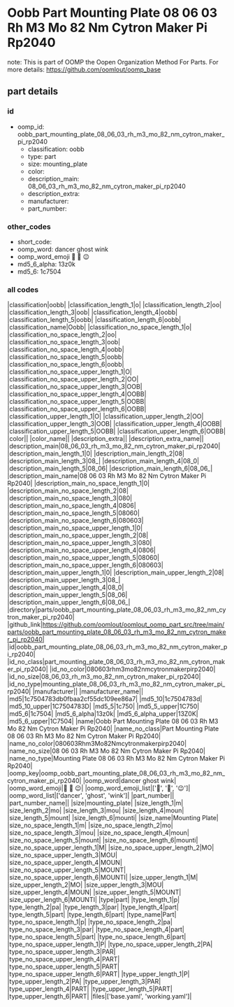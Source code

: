 # Oobb Part Mounting Plate 08 06 03 Rh M3 Mo 82 Nm Cytron Maker Pi Rp2040  

note: This is part of OOMP the Oopen Organization Method For Parts. For more details: https://github.com/oomlout/oomp_base

##  part details





### id
* oomp_id: oobb_part_mounting_plate_08_06_03_rh_m3_mo_82_nm_cytron_maker_pi_rp2040
  * classification: oobb
  * type: part
  * size: mounting_plate
  * color: 
  * description_main: 08_06_03_rh_m3_mo_82_nm_cytron_maker_pi_rp2040
  * description_extra: 
  * manufacturer: 
  * part_number: 

### other_codes
* short_code: 
* oomp_word: dancer ghost wink
* oomp_word_emoji :dancer: :ghost: :wink:
* md5_6_alpha: 13z0k
* md5_6: 1c7504

### all codes 
|classification|oobb|
|classification_length_1|o|
|classification_length_2|oo|
|classification_length_3|oob|
|classification_length_4|oobb|
|classification_length_5|oobb|
|classification_length_6|oobb|
|classification_name|Oobb|
|classification_no_space_length_1|o|
|classification_no_space_length_2|oo|
|classification_no_space_length_3|oob|
|classification_no_space_length_4|oobb|
|classification_no_space_length_5|oobb|
|classification_no_space_length_6|oobb|
|classification_no_space_upper_length_1|O|
|classification_no_space_upper_length_2|OO|
|classification_no_space_upper_length_3|OOB|
|classification_no_space_upper_length_4|OOBB|
|classification_no_space_upper_length_5|OOBB|
|classification_no_space_upper_length_6|OOBB|
|classification_upper_length_1|O|
|classification_upper_length_2|OO|
|classification_upper_length_3|OOB|
|classification_upper_length_4|OOBB|
|classification_upper_length_5|OOBB|
|classification_upper_length_6|OOBB|
|color||
|color_name||
|description_extra||
|description_extra_name||
|description_main|08_06_03_rh_m3_mo_82_nm_cytron_maker_pi_rp2040|
|description_main_length_1|0|
|description_main_length_2|08|
|description_main_length_3|08_|
|description_main_length_4|08_0|
|description_main_length_5|08_06|
|description_main_length_6|08_06_|
|description_main_name|08 06 03 Rh M3 Mo 82 Nm Cytron Maker Pi Rp2040|
|description_main_no_space_length_1|0|
|description_main_no_space_length_2|08|
|description_main_no_space_length_3|080|
|description_main_no_space_length_4|0806|
|description_main_no_space_length_5|08060|
|description_main_no_space_length_6|080603|
|description_main_no_space_upper_length_1|0|
|description_main_no_space_upper_length_2|08|
|description_main_no_space_upper_length_3|080|
|description_main_no_space_upper_length_4|0806|
|description_main_no_space_upper_length_5|08060|
|description_main_no_space_upper_length_6|080603|
|description_main_upper_length_1|0|
|description_main_upper_length_2|08|
|description_main_upper_length_3|08_|
|description_main_upper_length_4|08_0|
|description_main_upper_length_5|08_06|
|description_main_upper_length_6|08_06_|
|directory|parts/oobb_part_mounting_plate_08_06_03_rh_m3_mo_82_nm_cytron_maker_pi_rp2040|
|github_link|https://github.com/oomlout/oomlout_oomp_part_src/tree/main/parts/oobb_part_mounting_plate_08_06_03_rh_m3_mo_82_nm_cytron_maker_pi_rp2040|
|id|oobb_part_mounting_plate_08_06_03_rh_m3_mo_82_nm_cytron_maker_pi_rp2040|
|id_no_class|part_mounting_plate_08_06_03_rh_m3_mo_82_nm_cytron_maker_pi_rp2040|
|id_no_color|080603rhm3mo82nmcytronmakerpirp2040|
|id_no_size|08_06_03_rh_m3_mo_82_nm_cytron_maker_pi_rp2040|
|id_no_type|mounting_plate_08_06_03_rh_m3_mo_82_nm_cytron_maker_pi_rp2040|
|manufacturer||
|manufacturer_name||
|md5|1c7504783db0fbaa2cf55dc109ee86a7|
|md5_10|1c7504783d|
|md5_10_upper|1C7504783D|
|md5_5|1c750|
|md5_5_upper|1C750|
|md5_6|1c7504|
|md5_6_alpha|13z0k|
|md5_6_alpha_upper|13Z0K|
|md5_6_upper|1C7504|
|name|Oobb Part Mounting Plate 08 06 03 Rh M3 Mo 82 Nm Cytron Maker Pi Rp2040|
|name_no_class|Part Mounting Plate 08 06 03 Rh M3 Mo 82 Nm Cytron Maker Pi Rp2040|
|name_no_color|080603Rhm3Mo82Nmcytronmakerpirp2040|
|name_no_size|08 06 03 Rh M3 Mo 82 Nm Cytron Maker Pi Rp2040|
|name_no_type|Mounting Plate 08 06 03 Rh M3 Mo 82 Nm Cytron Maker Pi Rp2040|
|oomp_key|oomp_oobb_part_mounting_plate_08_06_03_rh_m3_mo_82_nm_cytron_maker_pi_rp2040|
|oomp_word|dancer ghost wink|
|oomp_word_emoji|:dancer: :ghost: :wink:|
|oomp_word_emoji_list|[':dancer:', ':ghost:', ':wink:']|
|oomp_word_list|['dancer', 'ghost', 'wink']|
|part_number||
|part_number_name||
|size|mounting_plate|
|size_length_1|m|
|size_length_2|mo|
|size_length_3|mou|
|size_length_4|moun|
|size_length_5|mount|
|size_length_6|mounti|
|size_name|Mounting Plate|
|size_no_space_length_1|m|
|size_no_space_length_2|mo|
|size_no_space_length_3|mou|
|size_no_space_length_4|moun|
|size_no_space_length_5|mount|
|size_no_space_length_6|mounti|
|size_no_space_upper_length_1|M|
|size_no_space_upper_length_2|MO|
|size_no_space_upper_length_3|MOU|
|size_no_space_upper_length_4|MOUN|
|size_no_space_upper_length_5|MOUNT|
|size_no_space_upper_length_6|MOUNTI|
|size_upper_length_1|M|
|size_upper_length_2|MO|
|size_upper_length_3|MOU|
|size_upper_length_4|MOUN|
|size_upper_length_5|MOUNT|
|size_upper_length_6|MOUNTI|
|type|part|
|type_length_1|p|
|type_length_2|pa|
|type_length_3|par|
|type_length_4|part|
|type_length_5|part|
|type_length_6|part|
|type_name|Part|
|type_no_space_length_1|p|
|type_no_space_length_2|pa|
|type_no_space_length_3|par|
|type_no_space_length_4|part|
|type_no_space_length_5|part|
|type_no_space_length_6|part|
|type_no_space_upper_length_1|P|
|type_no_space_upper_length_2|PA|
|type_no_space_upper_length_3|PAR|
|type_no_space_upper_length_4|PART|
|type_no_space_upper_length_5|PART|
|type_no_space_upper_length_6|PART|
|type_upper_length_1|P|
|type_upper_length_2|PA|
|type_upper_length_3|PAR|
|type_upper_length_4|PART|
|type_upper_length_5|PART|
|type_upper_length_6|PART|
|files|['base.yaml', 'working.yaml']|
